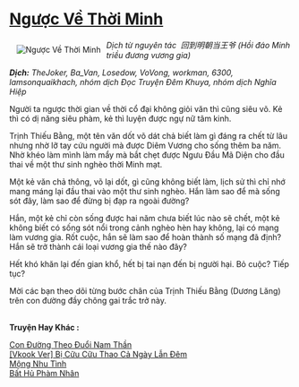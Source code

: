 <a href="https://utruyen.com/nguoc-ve-thoi-minh/12330/" title="Ngược Về Thời Minh"><h1>Ngược Về Thời Minh</h1></a><div style="display:table"><img align="right" style="float: left; padding: 10px;" src="https://utruyen.com/images/story/200x260/nguoc-ve-thoi-minh.jpg" alt="Ngược Về Thời Minh"><i>Dịch từ nguyên tác  回到明朝当王爷 (Hồi đáo Minh triều đương vương gia)</i><p></p><b><i>Dịch:</i></b><i> TheJoker, Ba_Van, Losedow, VoVong, workman, 6300, lamsonquaikhach, nhóm dịch Đọc Truyện Đêm Khuya, nhóm dịch Nghĩa Hiệp<p></p></i><p></p>Người ta ngược thời gian về thời cổ đại không giỏi văn thì cũng siêu võ. Kẻ thì có dị năng siêu phàm, kẻ thì luyện được ngự nữ tâm kinh.<p></p>Trịnh Thiếu Bằng, một tên văn dốt võ dát chả biết làm gì đáng ra chết từ lâu nhưng nhờ lỡ tay cứu người mà được Diêm Vương cho sống thêm ba năm. Nhờ khéo làm mình làm mẩy mà bắt chẹt được Ngưu Đầu Mã Diện cho đầu thai về một thư sinh nghèo thời Minh mạt.<p></p>Một kẻ văn chả thông, võ lại dốt, gì cũng không biết làm, lịch sử thì chỉ nhớ mang máng lại đầu thai vào một thư sinh nghèo. Hắn làm sao để mà sống sót đây, làm sao để đừng bị đạp ra ngoài đường?<p></p>Hắn, một kẻ chỉ còn sống được hai năm chưa biết lúc nào sẽ chết, một kẻ không biết có sống sót nổi trong cảnh nghèo hèn hay không, lại có mạng làm vương gia. Rốt cuộc, hắn sẽ làm sao để hoàn thành số mạng đã định? Hắn sẽ trở thành cái loại vương gia thế nào đây?<p></p>Hết khó khăn lại đến gian khổ, hết bị tai nạn đến bị người hại. Bỏ cuộc? Tiếp tục?<p></p>Mời các bạn theo dõi từng bước chân của Trịnh Thiếu Bằng (Dương Lăng) trên con đường đầy chông gai trắc trở này.</div><p><br><b>Truyện Hay Khác :</b></p><a href="https://utruyen.com/con-duong-theo-duoi-nam-than/16174/" alt="Con Đường Theo Đuổi Nam Thần">Con Đường Theo Đuổi Nam Thần</a><br/><a href="https://dammyh.wordpress.com/2019/11/07/vkook-ver-bi-cuu-cuu-thao-ca-ngay-lan-dem/" alt="[Vkook Ver] Bị Cữu Cữu Thao Cả Ngày Lẫn Đêm">[Vkook Ver] Bị Cữu Cữu Thao Cả Ngày Lẫn Đêm</a><br/><a href="https://truyenngontinhay.wordpress.com/2019/10/03/mong-nhu-tinh/" alt="Mộng Nhu Tình">Mộng Nhu Tình</a><br/><a href="https://github.com/quanluxury/truyenhot/tree/master/truyenhay/12437/" alt="Bất Hủ Phàm Nhân">Bất Hủ Phàm Nhân</a><br/>
